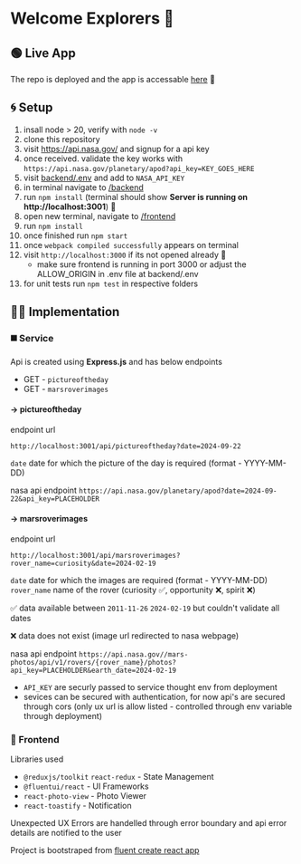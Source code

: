 # Welcome Explorers 🔭

## 🟢 Live App

The repo is deployed and the app is accessable [here](https://keerthana-balakrishnan.vercel.app/) 🔗

## 🌀 Setup

1. insall node > 20, verify with `node -v`
1. clone this repository
1. visit https://api.nasa.gov/ and signup for a api key
1. once received. validate the key works with `https://api.nasa.gov/planetary/apod?api_key=KEY_GOES_HERE`
1. visit [backend/.env](./backend/.env) and add to `NASA_API_KEY`
1. in terminal navigate to [/backend](./backend/)
1. run `npm install` (terminal should show <b>Server is running on http://localhost:3001</b>) 🎉
1. open new terminal, navigate to [/frontend](./frontend/)
1. run `npm install`
1. once finished run `npm start`
1. once `webpack compiled successfully` appears on terminal
1. visit `http://localhost:3000` if its not opened already 🎉
   - make sure frontend is running in port 3000 or adjust the ALLOW_ORIGIN in .env file at backend/.env
1. for unit tests run `npm test` in respective folders

## 👩‍💻 Implementation

### ◼️ Service

Api is created using <b>Express.js</b> and has below endpoints

- GET - `pictureoftheday`
- GET - `marsroverimages`

#### → pictureoftheday

endpoint url

```
http://localhost:3001/api/pictureoftheday?date=2024-09-22
```

`date` date for which the picture of the day is required (format - YYYY-MM-DD)

nasa api endpoint `https://api.nasa.gov/planetary/apod?date=2024-09-22&api_key=PLACEHOLDER`

#### → marsroverimages

endpoint url

```
http://localhost:3001/api/marsroverimages?rover_name=curiosity&date=2024-02-19
```

`date` date for which the images are required (format - YYYY-MM-DD)
`rover_name` name of the rover (curiosity ✅, opportunity ❌, spirit ❌)

✅ data available between `2011-11-26` `2024-02-19` but couldn't validate all dates

❌ data does not exist (image url redirected to nasa webpage)

nasa api endpoint `https://api.nasa.gov//mars-photos/api/v1/rovers/{rover_name}/photos?api_key=PLACEHOLDER&earth_date=2024-02-19`

- `API_KEY` are securly passed to service thought env from deployment
- sevices can be secured with authentication, for now api's are secured through cors (only ux url is allow listed - controlled through env variable through deployment)

### 🌅 Frontend

Libraries used

- `@reduxjs/toolkit` `react-redux` - State Management
- `@fluentui/react` - UI Frameworks
- `react-photo-view` - Photo Viewer
- `react-toastify` - Notification

Unexpected UX Errors are handelled through error boundary and api error details are notified to the user

Project is bootstraped from [fluent create react app](https://developer.microsoft.com/en-us/fluentui#/get-started/web)

